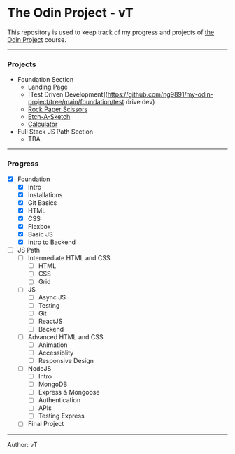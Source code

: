 # The Odin Project - vT
This repository is used to keep track of my progress and projects of [the Odin Project](https://www.theodinproject.com/) course.

---

### Projects
- Foundation Section
  - [Landing Page](https://github.com/ng9891/my-odin-project/tree/main/foundation/landing_page)
  - [Test Driven Development](https://github.com/ng9891/my-odin-project/tree/main/foundation/test drive dev)
  - [Rock Paper Scissors](https://github.com/ng9891/my-odin-project/tree/main/foundation/rock_paper_scissor)
  - [Etch-A-Sketch](https://github.com/ng9891/my-odin-project/tree/main/foundation/etch_a_sketch)
  - [Calculator](https://github.com/ng9891/my-odin-project/tree/main/foundation/calculator)
- Full Stack JS Path Section
  - TBA

---

### Progress
- [x] Foundation
  - [x] Intro
  - [x] Installations
  - [x] Git Basics
  - [x] HTML
  - [x] CSS
  - [x] Flexbox
  - [x] Basic JS
  - [x] Intro to Backend
- [ ] JS Path
  - [ ] Intermediate HTML and CSS
    - [ ] HTML
    - [ ] CSS
    - [ ] Grid
  - [ ] JS
    - [ ] Async JS
    - [ ] Testing
    - [ ] Git
    - [ ] ReactJS
    - [ ] Backend
  - [ ] Advanced HTML and CSS
    - [ ] Animation
    - [ ] Accessiblity
    - [ ] Responsive Design
  - [ ] NodeJS
    - [ ] Intro
    - [ ] MongoDB
    - [ ] Express & Mongoose
    - [ ] Authentication
    - [ ] APIs
    - [ ] Testing Express
  - [ ] Final Project

---

Author: vT